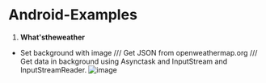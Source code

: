 # Android-Examples

1. **What'stheweather**
  * Set background with image /// Get JSON from openweathermap.org /// Get data in background using Asynctask and InputStream and InputStreamReader. 
![image](https://user-images.githubusercontent.com/16172615/73701569-8a1c7a80-471c-11ea-9436-18eb4f488cba.png)
